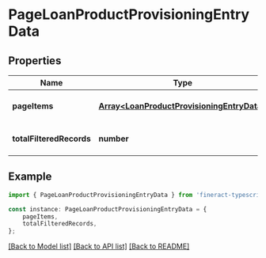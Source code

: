 # PageLoanProductProvisioningEntryData


## Properties

Name | Type | Description | Notes
------------ | ------------- | ------------- | -------------
**pageItems** | [**Array&lt;LoanProductProvisioningEntryData&gt;**](LoanProductProvisioningEntryData.md) |  | [optional] [default to undefined]
**totalFilteredRecords** | **number** |  | [optional] [default to undefined]

## Example

```typescript
import { PageLoanProductProvisioningEntryData } from 'fineract-typescript-client';

const instance: PageLoanProductProvisioningEntryData = {
    pageItems,
    totalFilteredRecords,
};
```

[[Back to Model list]](../README.md#documentation-for-models) [[Back to API list]](../README.md#documentation-for-api-endpoints) [[Back to README]](../README.md)
